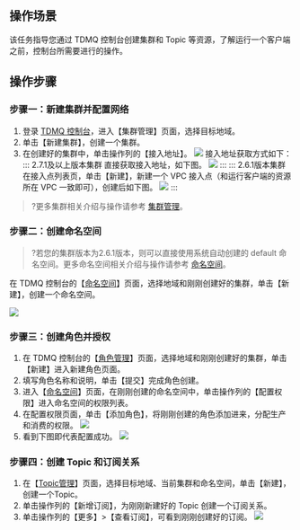 ## 操作场景

该任务指导您通过 TDMQ 控制台创建集群和 Topic 等资源，了解运行一个客户端之前，控制台所需要进行的操作。

## 操作步骤

### 步骤一：新建集群并配置网络

1. 登录 [TDMQ 控制台](https://console.cloud.tencent.com/tdmq)，进入【集群管理】页面，选择目标地域。
2. 单击【新建集群】，创建一个集群。
3. 在创建好的集群中，单击操作列的【接入地址】。
   ![](https://main.qcloudimg.com/raw/74c431be14bdfbd512d6dbde8e982368.png) 
    接入地址获取方式如下：
   <dx-tabs>
   ::: 2.7.1及以上版本集群
   直接获取接入地址，如下图。
      ![](https://main.qcloudimg.com/raw/323db7e343dfd820a80f8068985d9393.png)
   :::
   ::: 2.6.1版本集群
   在接入点列表页，单击【新建】，新建一个 VPC 接入点（和运行客户端的资源所在 VPC 一致即可），创建后如下图。
      ![](https://main.qcloudimg.com/raw/d6e44a3cc132a0a951e5935061b5354c.png)
   :::
   </dx-tabs>

>?更多集群相关介绍与操作请参考 [集群管理](https://cloud.tencent.com/document/product/1179/52145)。

### 步骤二：创建命名空间

> ?若您的集群版本为2.6.1版本，则可以直接使用系统自动创建的 default 命名空间。更多命名空间相关介绍与操作请参考 [命名空间](https://cloud.tencent.com/document/product/1179/44819)。

在 TDMQ 控制台的【[命名空间](https://console.cloud.tencent.com/tdmq/env)】页面，选择地域和刚刚创建好的集群，单击【新建】，创建一个命名空间。

![](https://main.qcloudimg.com/raw/e4edc6753135f858552e0020be0b58a8.png)

###  步骤三：创建角色并授权

1. 在 TDMQ 控制台的【[角色管理](https://console.cloud.tencent.com/tdmq/role)】页面，选择地域和刚刚创建好的集群，单击【新建】进入新建角色页面。
2. 填写角色名称和说明，单击【提交】完成角色创建。
3. 进入【[命名空间](https://console.cloud.tencent.com/tdmq/env)】页面，在刚刚创建的命名空间中，单击操作列的【配置权限】进入命名空间的权限列表。
4. 在配置权限页面，单击【添加角色】，将刚刚创建的角色添加进来，分配生产和消费的权限。
   ![](https://main.qcloudimg.com/raw/f74b130a8dbf7f356f6ce67d879535a5.png)
5. 看到下图即代表配置成功。
   ![](https://main.qcloudimg.com/raw/0ba59291ffbd7275f148bbaaa1e2b458.png)



### 步骤四：创建 Topic 和订阅关系

1. 在【[Topic管理](https://console.cloud.tencent.com/tdmq/topic)】页面，选择目标地域、当前集群和命名空间，单击【新建】，创建一个Topic。
2. 单击操作列的【新增订阅】，为刚刚新建好的 Topic 创建一个订阅关系。
3. 单击操作列的【更多】>【查看订阅】，可看到刚刚创建好的订阅。
   ![](https://main.qcloudimg.com/raw/25b5d9e9baf6ef2ffed462edd6f1c210.png)

